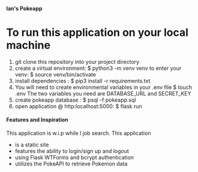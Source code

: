 #### Ian's Pokeapp
# To run this application on your local machine
1. git clone this repository into your project directory
2. create a virtual environment: $ python3 -m venv venv 
    to enter your venv: $ source venv/bin/activate 
3. install dependencies : $ pip3 install -r requirements.txt
4. You will need to create environmental variables in your .env file
    $ touch .env
    The two variables you need are DATABASE_URL and SECRET_KEY
5. create pokeapp database : $ psql -f pokeapp.sql
6. open application @ http:localhost:5000: $ flask run 

#### Features and Inspiration
This application is w.i.p while I job search.
This application 
  -  is a static site
  -  features the ability to login/sign up and logout 
  -  using Flask WTForms and bcrypt authentication
  -  utilizes the PokeAPI to retrieve Pokemon data

